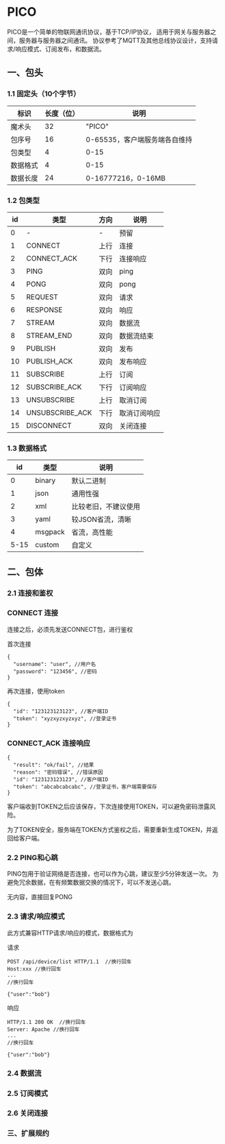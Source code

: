 # PICO

PICO是一个简单的物联网通讯协议，基于TCP/IP协议，
适用于网关与服务器之间，服务器与服务器之间通讯。
协议参考了MQTT及其他总线协议设计，支持请求/响应模式、订阅发布，和数据流。

## 一、包头

### 1.1 固定头（10个字节）

| 标识   | 长度（位） | 说明                 |
|------|-------|--------------------|
| 魔术头  | 32    | "PICO"             |
| 包序号  | 16    | 0-65535，客户端服务端各自维持 |
| 包类型  | 4     | 0-15               |
| 数据格式 | 4     | 0-15               |
| 数据长度 | 24    | 0-16777216，0-16MB  |

### 1.2 包类型

| id | 类型              | 方向 | 说明     |
|----|-----------------|----|--------|
| 0  | -               | -  | 预留     |
| 1  | CONNECT         | 上行 | 连接     |
| 2  | CONNECT_ACK     | 下行 | 连接响应   |
| 3  | PING            | 双向 | ping   |
| 4  | PONG            | 双向 | pong   |
| 5  | REQUEST         | 双向 | 请求     |
| 6  | RESPONSE        | 双向 | 响应     |
| 7  | STREAM          | 双向 | 数据流    |
| 8  | STREAM_END      | 双向 | 数据流结束  |
| 9  | PUBLISH         | 双向 | 发布     |
| 10 | PUBLISH_ACK     | 双向 | 发布响应   |
| 11 | SUBSCRIBE       | 上行 | 订阅     |
| 12 | SUBSCRIBE_ACK   | 下行 | 订阅响应   |
| 13 | UNSUBSCRIBE     | 上行 | 取消订阅   |
| 14 | UNSUBSCRIBE_ACK | 下行 | 取消订阅响应 |
| 15 | DISCONNECT      | 双向 | 关闭连接   |

### 1.3 数据格式

| id   | 类型      | 说明         |
|------|---------|------------|
| 0    | binary  | 默认二进制      |
| 1    | json    | 通用性强       |
| 2    | xml     | 比较老旧，不建议使用 |
| 3    | yaml    | 较JSON省流，清晰 |
| 4    | msgpack | 省流，高性能     |
| 5-15 | custom  | 自定义        |

## 二、包体

### 2.1 连接和鉴权
### CONNECT 连接

连接之后，必须先发送CONNECT包，进行鉴权

首次连接

```json5
{
  "username": "user", //用户名
  "password": "123456", //密码
}
```

再次连接，使用token
```json5
{
  "id": "123123123123", //客户端ID
  "token": "xyzxyzxyzxyz", //登录证书
}
```

### CONNECT_ACK 连接响应

```json5
{
  "result": "ok/fail", //结果
  "reason": "密码错误", //错误原因
  "id": "123123123123", //客户端ID
  "token": "abcabcabcabc", //登录证书，客户端需要保存
}
```

客户端收到TOKEN之后应该保存，下次连接使用TOKEN，可以避免密码泄露风险。

为了TOKEN安全，服务端在TOKEN方式鉴权之后，需要重新生成TOKEN，并返回给客户端。

### 2.2 PING和心跳
PING包用于验证网络是否连接，也可以作为心跳，建议至少5分钟发送一次。
为避免冗余数据，在有频繁数据交换的情况下，可以不发送心跳。

无内容，直接回复PONG

### 2.3 请求/响应模式
此方式兼容HTTP请求/响应的模式，数据格式为

请求
```
POST /api/device/list HTTP/1.1  //换行回车
Host:xxx //换行回车
...
//换行回车
```
```json5
{"user":"bob"}
```

响应
```
HTTP/1.1 200 OK  //换行回车
Server: Apache //换行回车
...
//换行回车
```
```json5
{"user":"bob"}
```


### 2.4 数据流


### 2.5 订阅模式


### 2.6 关闭连接


### 三、扩展规约









